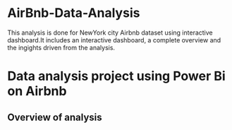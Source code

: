 # AirBnb-Data-Analysis
This analysis is done for NewYork city Airbnb dataset using interactive dashboard.It includes an interactive dashboard, a complete overview and the ingights driven from the analysis.
# Data analysis project using Power Bi on Airbnb 
## Overview of analysis

